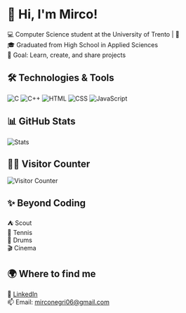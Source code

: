 # 👋 Hi, I'm Mirco!

💻 Computer Science student at the University of Trento | 🚀  
🎓 Graduated from High School in Applied Sciences  
🎯 Goal: Learn, create, and share projects

## 🛠️ Technologies & Tools
![C](https://img.shields.io/badge/C-00599C?style=for-the-badge&logo=c&logoColor=white)      ![C++](https://img.shields.io/badge/C++-00599C?style=for-the-badge&logo=cplusplus&logoColor=white)      ![HTML](https://img.shields.io/badge/HTML-E34F26?style=for-the-badge&logo=html5&logoColor=white)      ![CSS](https://img.shields.io/badge/CSS-E34F26?style=for-the-badge&logo=css3&logoColor=white)      ![JavaScript](https://img.shields.io/badge/JavaScript-F7DF1E?style=for-the-badge&logo=javascript&logoColor=black)

## 📊 GitHub Stats
![Stats](https://github-readme-stats.vercel.app/api?username=mirconegri&show_icons=true&theme=radical)

## 🙍‍♂️ Visitor Counter
![Visitor Counter](https://mirconegri.github.io/mirconegri/visitor-counter.svg)

## ✨ Beyond Coding
⛺ Scout  
🎾 Tennis  
🥁 Drums  
🎬 Cinema

## 🌍 Where to find me
🔗 [LinkedIn](https://www.linkedin.com/in/mirco-negri-263810225)  
📫 Email: mirconegri06@gmail.com
